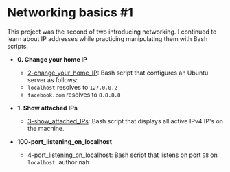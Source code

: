 # Networking basics #1

This project was the second of two introducing networking. I continued to learn
about IP addresses while practicing manipulating them with Bash scripts.

* **0. Change your home IP**
  * [2-change_your_home_IP](./2-change_your_home_IP): Bash script that configures
  an Ubuntu server as follows:
  * `localhost` resolves to `127.0.0.2`
  * `facebook.com` resolves to `8.8.8.8`

* **1. Show attached IPs**
  * [3-show_attached_IPs](./3-show_attached_IPs): Bash script that displays all active IPv4
  IP's on the machine.

* **100-port_listening_on_localhost**
  * [4-port_listening_on_localhost](./4-port_listening_on_localhost): Bash script that
  listens on port `98` on `localhost`.
author nah